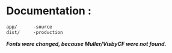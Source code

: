 Documentation :
=====================
```html
app/      -source
dist/     -production
```
***Fonts were changed, because Muller/VisbyCF were not found.***